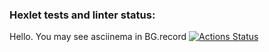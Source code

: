 ### Hexlet tests and linter status:
Hello. You may see asciinema in BG.record
[![Actions Status](https://github.com/Doom3444/java-project-61/actions/workflows/hexlet-check.yml/badge.svg)](https://github.com/Doom3444/java-project-61/actions)
